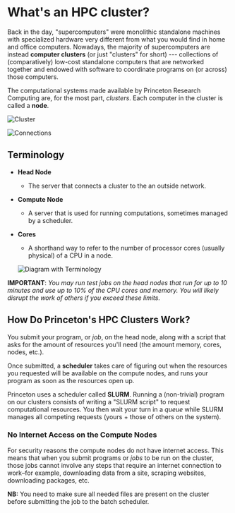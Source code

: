 # What's an HPC cluster?

Back in the day, "supercomputers" were monolithic standalone machines
with specialized hardware very different from what you would find in
home and office computers.  Nowadays, the majority of supercomputers
are instead **computer clusters** (or just "clusters" for short) ---
collections of (comparatively) low-cost standalone computers that are
networked together and endowed with software to coordinate programs on
(or across) those computers.


The computational systems made available by Princeton Research
Computing are, for the most part, *clusters*.  Each computer in the
cluster is called a **node**.

![Cluster](https://upload.wikimedia.org/wikipedia/commons/2/29/Virginia_tech_xserve_cluster.jpg)

![Connections](connections_byKevinAbbey_20210519.jpg)

## Terminology

* **Head Node**
  * The server that connects a cluster to the an outside network.
* **Compute Node**
  * A server that is used for running computations, sometimes managed by a scheduler.
* **Cores**
  * A shorthand way to refer to the number of processor cores (usually physical) of a CPU in a node.

  ![Diagram with Terminology](beowulf.png)

**IMPORTANT**: *You may run test jobs on the head nodes that run for up to 10 minutes and use up to 10% of the CPU cores and memory. You will likely disrupt the work of others if you exceed these limits.*

## How Do Princeton's HPC Clusters Work?

You submit your program, or *job*, on the head node, along with a script that asks for the amount of resources you'll need (the amount memory, cores, nodes, etc.).  

Once submitted, a **scheduler** takes care of figuring out when the resources you requested will be available on the compute nodes, and runs your program as soon as the resources open up.

Princeton uses a scheduler called **SLURM**.  Running a (non-trivial) program on our clusters consists of writing a "SLURM script" to request computational resources. You then wait your turn in a *queue* while SLURM manages all competing requests (yours + those of others on the system).

### No Internet Access on the Compute Nodes

For security reasons the compute nodes do not have internet access. This means that when you submit programs or *jobs* to be run on the cluster, those jobs cannot involve any steps that require an internet connection to work–for example, downloading data from a site, scraping websites, downloading packages, etc.

**NB:** You need to make sure all needed files are present on the cluster before submitting the job to the batch scheduler.

